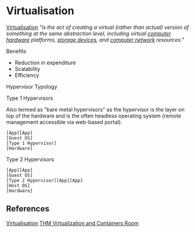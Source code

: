 # Virtualisation


[Virtualisation](https://en.wikipedia.org/wiki/Virtualization) *"is the act of creating a virtual (rather than actual) version of something at the same abstraction level, including virtual [computer hardware](https://en.wikipedia.org/wiki/Computer_hardware "Computer hardware") platforms, [storage devices](https://en.wikipedia.org/wiki/Data_storage_device "Data storage device"), and [computer network](https://en.wikipedia.org/wiki/Computer_network "Computer network") resources."*

Benefits
- Reduction in expenditure
- Scalability
- Efficiency

Hypervisor Typology

Type 1 Hypervisors   

Also termed as "bare metal hypervisors" as the hypervisor is the layer on top of the hardware and is the often headless operating system (remote management accessible via web-based portal).
```goat
[App][App]
[Guest OS]
[Type 1 Hypervisor]
[Hardware]
```

Type 2 Hypervisors 

```goat
[App][App]
[Guest OS]
[Type 2 Hypervisor][App][App]
[Host OS]
[Hardware]
```


## References

[Virtualisation](https://en.wikipedia.org/wiki/Virtualization)
[THM Virtualization and Containers Room](https://tryhackme.com/room/virtualizationandcontainers)